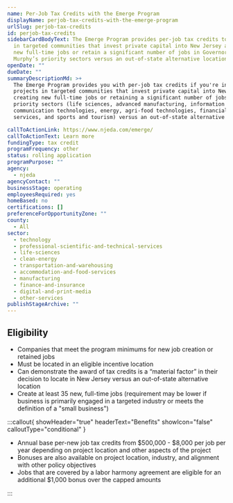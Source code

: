 ```yaml
---
name: Per-Job Tax Credits with the Emerge Program
displayName: perjob-tax-credits-with-the-emerge-program
urlSlug: perjob-tax-credits
id: perjob-tax-credits
sidebarCardBodyText: The Emerge Program provides per-job tax credits to projects
  in targeted communities that invest private capital into New Jersey and create
  new full-time jobs or retain a significant number of jobs in Governor Phil
  Murphy’s priority sectors versus an out-of-state alternative location.
openDate: ""
dueDate: ""
summaryDescriptionMd: >+
  The Emerge Program provides you with per-job tax credits if you're involved in
  projects in targeted communities that invest private capital into New Jersey,
  creating new full-time jobs or retaining a significant number of jobs in
  priority sectors (life sciences, advanced manufacturing, information and
  communication technologies, energy, agri-food technologies, financial
  services, and sports and tourism) versus an out-of-state alternative location.

callToActionLink: https://www.njeda.com/emerge/
callToActionText: Learn more
fundingType: tax credit
programFrequency: other
status: rolling application
programPurpose: ""
agency:
  - njeda
agencyContact: ""
businessStage: operating
employeesRequired: yes
homeBased: no
certifications: []
preferenceForOpportunityZone: ""
county:
  - All
sector:
  - technology
  - professional-scientific-and-technical-services
  - life-sciences
  - clean-energy
  - transportation-and-warehousing
  - accommodation-and-food-services
  - manufacturing
  - finance-and-insurance
  - digital-and-print-media
  - other-services
publishStageArchive: ""
---
```


## Eligibility

- Companies that meet the program minimums for new job creation or retained jobs
- Must be located in an eligible incentive location
- Can demonstrate the award of tax credits is a “material factor” in their decision to locate in New Jersey versus an out-of-state alternative location
- Create at least 35 new, full-time jobs (requirement may be lower if business is primarily engaged in a targeted industry or meets the definition of a "small business")

:::callout{ showHeader="true" headerText="Benefits" showIcon="false" calloutType="conditional" }

- Annual base per-new job tax credits from $500,000 - $8,000 per job per year depending on project location and other aspects of the project
- Bonuses are also available on project location, industry, and alignment with other policy objectives
- Jobs that are covered by a labor harmony agreement are eligible for an additional $1,000 bonus over the capped amounts

:::

